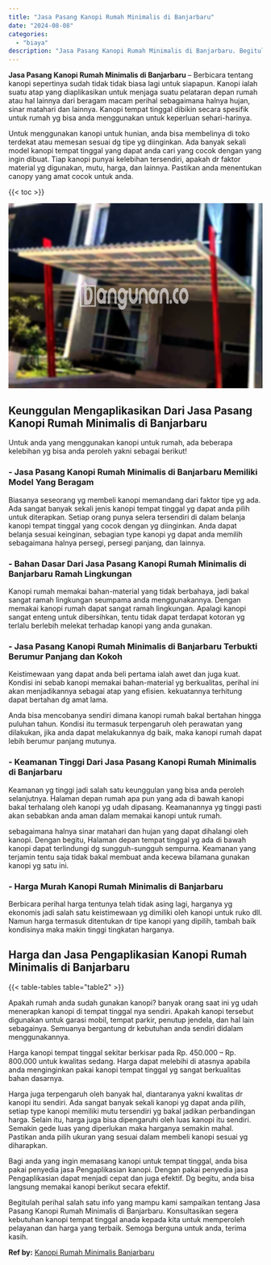 ```yaml
---
title: "Jasa Pasang Kanopi Rumah Minimalis di Banjarbaru"
date: "2024-08-08"
categories: 
  - "biaya"
description: "Jasa Pasang Kanopi Rumah Minimalis di Banjarbaru. Begitulah perihal salah satu info yang mampu kami sampaikan tentang Jasa Pasang Kanopi Rumah Minimalis di B..."
---
```


**Jasa Pasang Kanopi Rumah Minimalis di Banjarbaru** – Berbicara tentang kanopi sepertinya sudah tidak tidak biasa lagi untuk siapapun. Kanopi ialah suatu atap yang diaplikasikan untuk menjaga suatu pelataran depan rumah atau hal lainnya dari beragam macam perihal sebagaimana halnya hujan, sinar matahari dan lainnya. Kanopi tempat tinggal dibikin secara spesifik untuk rumah yg bisa anda menggunakan untuk keperluan sehari-harinya.

Untuk menggunakan kanopi untuk hunian, anda bisa membelinya di toko terdekat atau memesan sesuai dg tipe yg diinginkan. Ada banyak sekali model kanopi tempat tinggal yang dapat anda cari yang cocok dengan yang ingin dibuat. Tiap kanopi punyai kelebihan tersendiri, apakah dr faktor material yg digunakan, mutu, harga, dan lainnya. Pastikan anda menentukan canopy yang amat cocok untuk anda.

{{< toc >}}

![Jasa Pasang Kanopi Rumah Minimalis di Banjarbaru](/images/harga-kanopi-minimalis-70.png)

## Keunggulan Mengaplikasikan Dari Jasa Pasang Kanopi Rumah Minimalis di Banjarbaru

Untuk anda yang menggunakan kanopi untuk rumah, ada beberapa kelebihan yg bisa anda peroleh yakni sebagai berikut!

### \- Jasa Pasang Kanopi Rumah Minimalis di Banjarbaru Memiliki Model Yang Beragam

Biasanya seseorang yg membeli kanopi memandang dari faktor tipe yg ada. Ada sangat banyak sekali jenis kanopi tempat tinggal yg dapat anda pilih untuk diterapkan. Setiap orang punya selera tersendiri di dalam belanja kanopi tempat tinggal yang cocok dengan yg diinginkan. Anda dapat belanja sesuai keinginan, sebagian type kanopi yg dapat anda memilih sebagaimana halnya persegi, persegi panjang, dan lainnya.

### \- Bahan Dasar Dari Jasa Pasang Kanopi Rumah Minimalis di Banjarbaru Ramah Lingkungan

Kanopi rumah memakai bahan-material yang tidak berbahaya, jadi bakal sangat ramah lingkungan seumpama anda menggunakannya. Dengan memakai kanopi rumah dapat sangat ramah lingkungan. Apalagi kanopi sangat enteng untuk dibersihkan, tentu tidak dapat terdapat kotoran yg terlalu berlebih melekat terhadap kanopi yang anda gunakan.

### \- Jasa Pasang Kanopi Rumah Minimalis di Banjarbaru Terbukti Berumur Panjang dan Kokoh

Keistimewaan yang dapat anda beli pertama ialah awet dan juga kuat. Kondisi ini sebab kanopi memakai bahan-material yg berkualitas, perihal ini akan menjadikannya sebagai atap yang efisien. kekuatannya terhitung dapat bertahan dg amat lama.

Anda bisa mencobanya sendiri dimana kanopi rumah bakal bertahan hingga puluhan tahun. Kondisi itu termasuk terpengaruh oleh perawatan yang dilakukan, jika anda dapat melakukannya dg baik, maka kanopi rumah dapat lebih berumur panjang mutunya.

### \- Keamanan Tinggi Dari Jasa Pasang Kanopi Rumah Minimalis di Banjarbaru

Keamanan yg tinggi jadi salah satu keunggulan yang bisa anda peroleh selanjutnya. Halaman depan rumah apa pun yang ada di bawah kanopi bakal terhalang oleh kanopi yg udah dipasang. Keamanannya yg tinggi pasti akan sebabkan anda aman dalam memakai kanopi untuk rumah.

sebagaimana halnya sinar matahari dan hujan yang dapat dihalangi oleh kanopi. Dengan begitu, Halaman depan tempat tinggal yg ada di bawah kanopi dapat terlindungi dg sungguh-sungguh sempurna. Keamanan yang terjamin tentu saja tidak bakal membuat anda kecewa bilamana gunakan kanopi yg satu ini.

### \- Harga Murah Kanopi Rumah Minimalis di Banjarbaru

Berbicara perihal harga tentunya telah tidak asing lagi, harganya yg ekonomis jadi salah satu keistimewaan yg dimiliki oleh kanopi untuk ruko dll. Namun harga termasuk ditentukan dr tipe kanopi yang dipilih, tambah baik kondisinya maka makin tinggi tingkatan harganya.

## Harga dan Jasa Pengaplikasian Kanopi Rumah Minimalis di Banjarbaru

{{< table-tables table="table2" >}}

Apakah rumah anda sudah gunakan kanopi? banyak orang saat ini yg udah menerapkan kanopi di tempat tinggal nya sendiri. Apakah kanopi tersebut digunakan untuk garasi mobil, tempat parkir, penutup jendela, dan hal lain sebagainya. Semuanya bergantung dr kebutuhan anda sendiri didalam menggunakannya.

Harga kanopi tempat tinggal sekitar berkisar pada Rp. 450.000 – Rp. 800.000 untuk kwalitas sedang. Harga dapat melebihi di atasnya apabila anda menginginkan pakai kanopi tempat tinggal yg sangat berkualitas bahan dasarnya.

Harga juga terpengaruh oleh banyak hal, diantaranya yakni kwalitas dr kanopi itu sendiri. Ada sangat banyak sekali kanopi yg dapat anda pilih, setiap type kanopi memiliki mutu tersendiri yg bakal jadikan perbandingan harga. Selain itu, harga juga bisa dipengaruhi oleh luas kanopi itu sendiri. Semakin gede luas yang diperlukan maka harganya semakin mahal. Pastikan anda pilih ukuran yang sesuai dalam membeli kanopi sesuai yg diharapkan.

Bagi anda yang ingin memasang kanopi untuk tempat tinggal, anda bisa pakai penyedia jasa Pengaplikasian kanopi. Dengan pakai penyedia jasa Pengaplikasian dapat menjadi cepat dan juga efektif. Dg begitu, anda bisa langsung memakai kanopi berikut secara efektif.

Begitulah perihal salah satu info yang mampu kami sampaikan tentang Jasa Pasang Kanopi Rumah Minimalis di Banjarbaru. Konsultasikan segera kebutuhan kanopi tempat tinggal anada kepada kita untuk memperoleh pelayanan dan harga yang terbaik. Semoga berguna untuk anda, terima kasih.

**Ref by:**  [Kanopi Rumah Minimalis Banjarbaru](https://id.wikipedia.org/wiki/Kanopi)
